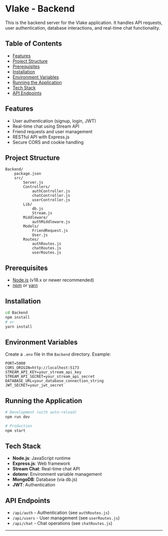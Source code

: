 
# Vlake - Backend

This is the backend server for the Vlake application. It handles API requests, user authentication, database interactions, and real-time chat functionality.

## Table of Contents

- [Features](#features)
- [Project Structure](#project-structure)
- [Prerequisites](#prerequisites)
- [Installation](#installation)
- [Environment Variables](#environment-variables)
- [Running the Application](#running-the-application)
- [Tech Stack](#tech-stack)
- [API Endpoints](#api-endpoints)

## Features

- User authentication (signup, login, JWT)
- Real-time chat using Stream API
- Friend requests and user management
- RESTful API with Express.js
- Secure CORS and cookie handling

## Project Structure

```
Backend/
    package.json
    src/
        Server.js
        Controllers/
            authController.js
            chatController.js
            userController.js
        Lib/
            db.js
            Stream.js
        Middleware/
            authMiddleware.js
        Models/
            FriendRequest.js
            User.js
        Routes/
            authRoutes.js
            chatRoutes.js
            userRoutes.js
```

## Prerequisites

- [Node.js](https://nodejs.org/en/) (v18.x or newer recommended)
- [npm](https://www.npmjs.com/) or [yarn](https://yarnpkg.com/)

## Installation

```bash
cd Backend
npm install
# or
yarn install
```

## Environment Variables

Create a `.env` file in the `Backend` directory. Example:

```dotenv
PORT=5000
CORS_ORIGIN=http://localhost:5173
STREAM_API_KEY=your_stream_api_key
STREAM_API_SECRET=your_stream_api_secret
DATABASE_URL=your_database_connection_string
JWT_SECRET=your_jwt_secret
```

## Running the Application

```bash
# Development (with auto-reload)
npm run dev

# Production
npm start
```

## Tech Stack

- **Node.js**: JavaScript runtime
- **Express.js**: Web framework
- **Stream Chat**: Real-time chat API
- **dotenv**: Environment variable management
- **MongoDB**: Database (via db.js)
- **JWT**: Authentication

## API Endpoints

- `/api/auth` - Authentication (see `authRoutes.js`)
- `/api/users` - User management (see `userRoutes.js`)
- `/api/chat` - Chat operations (see `chatRoutes.js`)

---